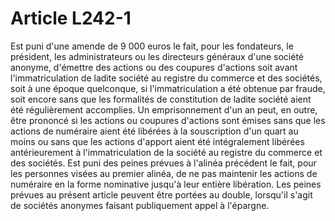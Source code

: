 # Article L242-1

Est puni d'une amende de 9 000 euros le fait, pour les fondateurs, le président, les administrateurs ou les directeurs généraux d'une société anonyme, d'émettre des actions ou des coupures d'actions soit avant l'immatriculation de ladite société au registre du commerce et des sociétés, soit à une époque quelconque, si l'immatriculation a été obtenue par fraude, soit encore sans que les formalités de constitution de ladite société aient été régulièrement accomplies.   Un emprisonnement d'un an peut, en outre, être prononcé si les actions ou coupures d'actions sont émises sans que les actions de numéraire aient été libérées à la souscription d'un quart au moins ou sans que les actions d'apport aient été intégralement libérées antérieurement à l'immatriculation de la société au registre du commerce et des sociétés.   Est puni des peines prévues à l'alinéa précédent le fait, pour les personnes visées au premier alinéa, de ne pas maintenir les actions de numéraire en la forme nominative jusqu'à leur entière libération.   Les peines prévues au présent article peuvent être portées au double, lorsqu'il s'agit de sociétés anonymes faisant publiquement appel à l'épargne.